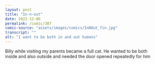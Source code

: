```yaml
---
layout: post
title: "In-n-out"
date: 2022-12-06
permalink: /comic/307
comic-source: "assets/images/comics/InNOut_fin.jpg"
transcript: ""
alt: "I want to be both in and out humans"
---
```

Billy while visiting my parents became a full cat. He wanted to be both inside and also outside and needed the door opened repeatedly for him
